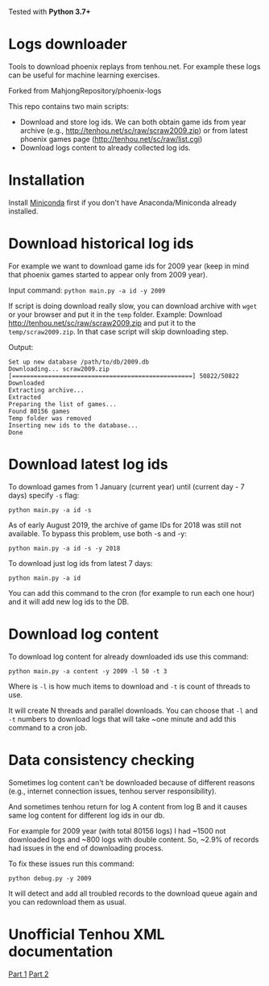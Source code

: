 Tested with **Python 3.7+**

# Logs downloader

Tools to download phoenix replays from tenhou.net. 
For example these logs can be useful for machine learning exercises.

Forked from MahjongRepository/phoenix-logs


This repo contains two main scripts:

- Download and store log ids. 
We can both obtain game ids from year archive (e.g., http://tenhou.net/sc/raw/scraw2009.zip) 
or from latest phoenix games page (http://tenhou.net/sc/raw/list.cgi)
- Download logs content to already collected log ids.

# Installation

Install [Miniconda](https://docs.conda.io/en/latest/miniconda.html) first if you don't have Anaconda/Miniconda already installed.

# Download historical log ids

For example we want to download game ids for 2009 year (keep in mind that phoenix games started to appear only from 2009 year).

Input command:
`python main.py -a id -y 2009`

If script is doing download really slow, you can download archive with `wget` or your browser and put it in the `temp` folder.
Example: Download http://tenhou.net/sc/raw/scraw2009.zip and put it to the `temp/scraw2009.zip`. 
In that case script will skip downloading step.

Output:
```
Set up new database /path/to/db/2009.db
Downloading... scraw2009.zip
[==================================================] 50822/50822
Downloaded
Extracting archive...
Extracted
Preparing the list of games...
Found 80156 games
Temp folder was removed
Inserting new ids to the database...
Done
```

# Download latest log ids
 
To download games from 1 January (current year) until (current day - 7 days) specify `-s` flag:

`python main.py -a id -s`

As of early August 2019, the archive of game IDs for 2018 was still not available. To bypass this problem, use both -s and -y:

`python main.py -a id -s -y 2018`


To download just log ids from latest 7 days:

`python main.py -a id`

You can add this command to the cron (for example to run each one hour) and it will add new log ids to the DB.

# Download log content

To download log content for already downloaded ids use this command:

`python main.py -a content -y 2009 -l 50 -t 3`

Where is `-l` is how much items to download and `-t` is count of threads to use.

It will create N threads and parallel downloads. 
You can choose that `-l` and `-t` numbers to download logs that will take ~one minute and add this command to a cron job. 

# Data consistency checking

Sometimes log content can't be downloaded because of different reasons (e.g., internet connection issues, tenhou server responsibility).

And sometimes tenhou return for log A content from log B and it causes same log content for different log ids in our db.

For example for 2009 year (with total 80156 logs) I had ~1500 not downloaded logs and ~800 logs with double content.
So, ~2.9% of records had issues in the end of downloading process.

To fix these issues run this command:

`python debug.py -y 2009`

It will detect and add all troubled records to the download queue again and you can redownload them as usual.

# Unofficial Tenhou XML documentation
[Part 1](https://blog.kobalab.net/entry/20170225/1488036549)
[Part 2](https://blog.kobalab.net/entry/20170228/1488294993)